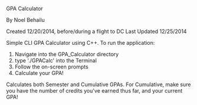 GPA Calculator

By Noel Behailu

Created 12/20/2014, before/during a flight to DC
Last Updated 12/25/2014

Simple CLI GPA Calculator using C++. To run the application:

1) Navigate into the GPA_Calculator directory
2) type './GPACalc' into the Terminal
3) Follow the on-screen prompts
4) Calculate your GPA!

Calculates both Semester and Cumulative GPAs. For Cumulative, make sure you have the number of credits you've earned thus far, and your current GPA!
